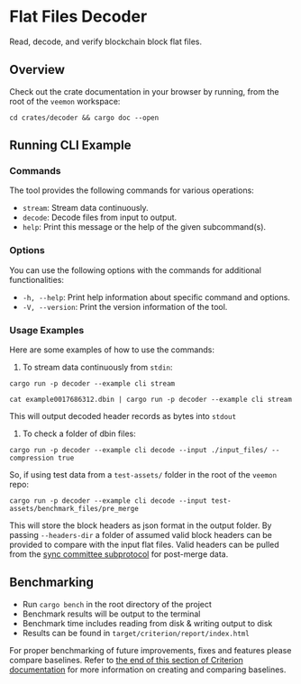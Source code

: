 # Flat Files Decoder

Read, decode, and verify blockchain block flat files.

## Overview

Check out the crate documentation in your browser by running, from
the root of the `veemon` workspace:

```terminal
cd crates/decoder && cargo doc --open
```

## Running CLI Example

### Commands

The tool provides the following commands for various operations:

- `stream`: Stream data continuously.
- `decode`: Decode files from input to output.
- `help`: Print this message or the help of the given subcommand(s).

### Options

You can use the following options with the commands for additional functionalities:

- `-h, --help`: Print help information about specific command and options.
- `-V, --version`: Print the version information of the tool.

### Usage Examples

Here are some examples of how to use the commands:

1. To stream data continuously from `stdin`:

```terminal
cargo run -p decoder --example cli stream
```

```terminal
cat example0017686312.dbin | cargo run -p decoder --example cli stream
```

This will output decoded header records as bytes into `stdout`

1. To check a folder of dbin files:

```terminal
cargo run -p decoder --example cli decode --input ./input_files/ --compression true
```

So, if using test data from a `test-assets/` folder in the root of the `veemon` repo:

```terminal
cargo run -p decoder --example cli decode --input test-assets/benchmark_files/pre_merge
```

This will store the block headers as json format in the output folder. 
By passing `--headers-dir` a folder of assumed valid block headers can be provided to compare
with the input flat files. Valid headers can be pulled from the [sync committee subprotocol](https://github.com/ethereum/annotated-spec/blob/master/altair/sync-protocol.md) for post-merge data.

## Benchmarking

- Run `cargo bench` in the root directory of the project
- Benchmark results will be output to the terminal
- Benchmark time includes reading from disk & writing output to disk
- Results can be found in `target/criterion/report/index.html`

For proper benchmarking of future improvements, fixes and features please compare baselines.
Refer to [the end of this section of Criterion documentation](https://bheisler.github.io/criterion.rs/book/user_guide/command_line_options.html) for more information on creating and comparing baselines.
